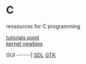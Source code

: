 # C
ressources for C programming

<a href="https://www.tutorialspoint.com/cprogramming/index.htm">tutorials point</a> <br>
[kernel newbies](https://kernelnewbies.org/)

GUI
------|
[SDL](https://www.libsdl.org/)
[GTK](https://www.gtk.org/)
